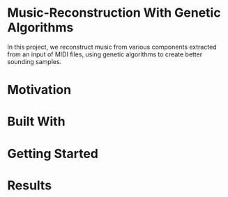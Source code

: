 # Music-Reconstruction With Genetic Algorithms
In this project, we reconstruct music from various components extracted from an input of MIDI files, using genetic algorithms to create better sounding samples.

# Motivation

# Built With

# Getting Started


# Results
